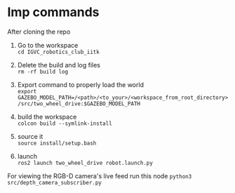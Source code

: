 # Imp commands
After cloning the repo

1) Go to the workspace  
```cd IGVC_robotics_club_iitk ```

3) Delete the build and log files  
```rm -rf build log```

4) Export command to properly load the world  
```export GAZEBO_MODEL_PATH=/<path>/<to_your>/<workspace_from_root_directory>/src/two_wheel_drive:$GAZEBO_MODEL_PATH```

5) build the workspace  
```colcon build --symlink-install```

6) source it  
```source install/setup.bash```

7) launch  
```ros2 launch two_wheel_drive robot.launch.py```

For viewing the RGB-D camera's live feed run this node
```python3 src/depth_camera_subscriber.py```
